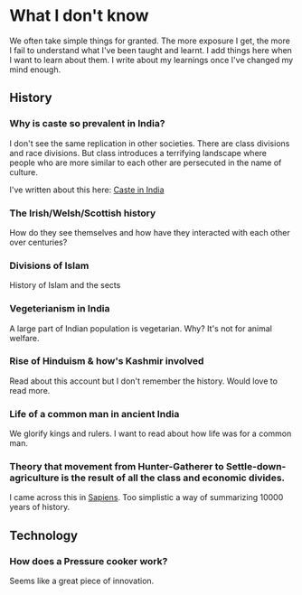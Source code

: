 # What I don't know
We often take simple things for granted. The more exposure I get, the more I fail to understand what I've been taught and learnt. 
I add things here when I want to learn about them. I write about my learnings once I've changed my mind enough.


## History
### Why is caste so prevalent in India?
I don't see the same replication in other societies. There are class divisions and race divisions. But class introduces a terrifying landscape where people who are more similar to each other are persecuted in the name of culture.

I've written about this here: [Caste in India](https://ibala.github.io/balapanneerselvam/#caste-in-india)

### The Irish/Welsh/Scottish history
How do they see themselves and how have they interacted with each other over centuries?

### Divisions of Islam
History of Islam and the sects

### Vegeterianism in India
A large part of Indian population is vegetarian. Why? It's not for animal welfare. 

### Rise of Hinduism & how's Kashmir involved
Read about this account but I don't remember the history. Would love to read more. 

### Life of a common man in ancient India
We glorify kings and rulers. I want to read about how life was for a common man. 

### Theory that movement from Hunter-Gatherer to Settle-down-agriculture is the result of all the class and economic divides.
I came across this in [Sapiens](https://www.amazon.in/Sapiens-Humankind-Yuval-Noah-Harari/dp/0099590085?crid=1O3SXRIXGOGCV&dib=eyJ2IjoiMSJ9.0B00y93QZKlEi8Jm-KlML_M8mJoZEmtWqb1IkbEhPkHLYH-iqNMU4e01qc5dCvj9gjB9Gu2Wky2MHB3qKJ6p3lKhQZqA1g_8_Py6kumFy6JHExIX8LernIKVCCkO_o5L0W-N3xJYCE243UY-hE4ystJs65jNWemI4K1f6EuEweYMuxdTPA5VZvxAbmAr1DBJLoWJDLbtxo76UwWKQT94LF_BPuLeGS9jV6cy7v2EtxI.Wg-quFS-12oU6V1dbazlzL3LURC5vlKglsJjeLsMq3I&dib_tag=se&keywords=sapiens&qid=1730792798&sprefix=sapien,aps,369&sr=8-3). Too simplistic a way of summarizing 10000 years of history. 

## Technology
### How does a Pressure cooker work?
Seems like a great piece of innovation.

